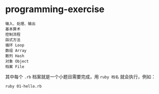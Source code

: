 # programming-exercise

```
输入、处理、输出
基本算术
控制流程
函式方法
循环 Loop
数组 Array
散列 Hash
对象 Object
档案 File
```

其中每个 `.rb` 档案就是一个小题目需要完成，用 `ruby 档名` 就会执行，例如：

`ruby 01-hello.rb`
